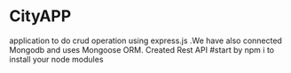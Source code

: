 # CityAPP
application to do crud operation using express.js .We have also connected Mongodb and uses Mongoose ORM. Created Rest API
#start by npm i to install your node modules
